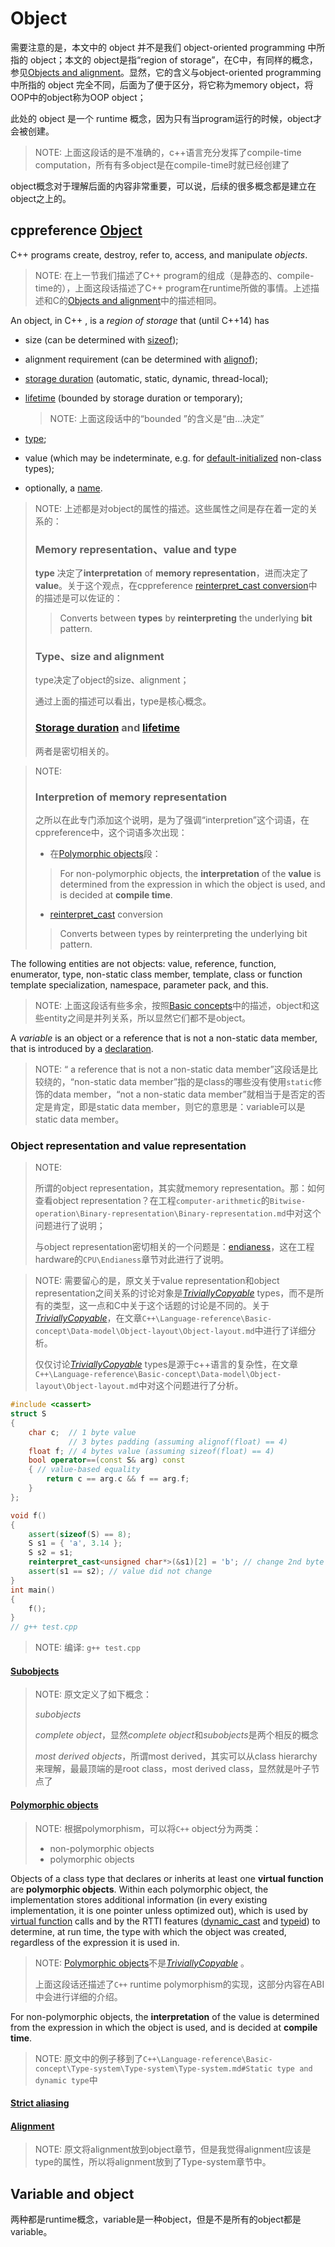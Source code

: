 # Object

需要注意的是，本文中的 object 并不是我们 object-oriented programming 中所指的 object；本文的 object是指“region of storage”，在C中，有同样的概念，参见[Objects and alignment](https://en.cppreference.com/w/c/language/object)。显然，它的含义与object-oriented programming 中所指的 object 完全不同，后面为了便于区分，将它称为memory object，将OOP中的object称为OOP object；

此处的 object 是一个 runtime 概念，因为只有当program运行的时候，object才会被创建。

> NOTE: 上面这段话的是不准确的，c++语言充分发挥了compile-time computation，所有有多object是在compile-time时就已经创建了

object概念对于理解后面的内容非常重要，可以说，后续的很多概念都是建立在object之上的。

## cppreference [Object](https://en.cppreference.com/w/cpp/language/object)

C++ programs create, destroy, refer to, access, and manipulate *objects*.

> NOTE: 在上一节我们描述了C++ program的组成（是静态的、compile-time的），上面这段话描述了C++ program在runtime所做的事情。上述描述和C的[Objects and alignment](https://en.cppreference.com/w/c/language/object)中的描述相同。

An object, in C++ , is a *region of storage* that (until C++14) has

- size (can be determined with [sizeof](https://en.cppreference.com/w/cpp/language/sizeof));

- alignment requirement (can be determined with [alignof](https://en.cppreference.com/w/cpp/language/alignof));

- [storage duration](https://en.cppreference.com/w/cpp/language/storage_duration) (automatic, static, dynamic, thread-local);

- [lifetime](https://en.cppreference.com/w/cpp/language/lifetime) (bounded by storage duration or temporary);

  > NOTE: 上面这段话中的“bounded ”的含义是“由...决定”

- [type](https://en.cppreference.com/w/cpp/language/type);

- value (which may be indeterminate, e.g. for [default-initialized](https://en.cppreference.com/w/cpp/language/default_initialization) non-class types);

- optionally, a [name](https://en.cppreference.com/w/cpp/language/name).



> NOTE: 上述都是对object的属性的描述。这些属性之间是存在着一定的关系的：
>
> ### Memory representation、value and type
>
> **type** 决定了**interpretation** of **memory representation**，进而决定了 **value**。关于这个观点，在cppreference [reinterpret_cast conversion](https://en.cppreference.com/w/cpp/language/reinterpret_cast)中的描述是可以佐证的：
>
> > Converts between **types** by **reinterpreting** the underlying **bit** pattern.
>
> 
>
> ### Type、size and alignment
>
> type决定了object的size、alignment；
>
> 通过上面的描述可以看出，type是核心概念。
>
> 
>
> ### [Storage duration](https://en.cppreference.com/w/cpp/language/storage_duration) and [lifetime](https://en.cppreference.com/w/cpp/language/lifetime) 
>
> 两者是密切相关的。



> NOTE: 
>
> ### Interpretion of memory representation
>
> 之所以在此专门添加这个说明，是为了强调“interpretion”这个词语，在cppreference中，这个词语多次出现：
>
> - 在[Polymorphic objects](https://en.cppreference.com/w/cpp/language/object#Polymorphic_objects)段：
>
> > For non-polymorphic objects, the **interpretation** of the **value** is determined from the expression in which the object is used, and is decided at **compile time**.
>
> - [reinterpret_cast](https://en.cppreference.com/w/cpp/language/reinterpret_cast) conversion
>
> > Converts between types by reinterpreting the underlying bit pattern.

The following entities are not objects: value, reference, function, enumerator, type, non-static class member, template, class or function template specialization, namespace, parameter pack, and this.

> NOTE: 上面这段话有些多余，按照[Basic concepts](https://en.cppreference.com/w/cpp/language/basic_concepts)中的描述，object和这些entity之间是并列关系，所以显然它们都不是object。

A *variable* is an object or a reference that is not a non-static data member, that is introduced by a [declaration](https://en.cppreference.com/w/cpp/language/declarations).

> NOTE: “ a reference that is not a non-static data member”这段话是比较绕的，“non-static data member”指的是class的哪些没有使用`static`修饰的data member，“not a non-static data member”就相当于是否定的否定是肯定，即是static data member，则它的意思是：variable可以是static data member。

### Object representation and value representation

> NOTE: 
>
> 所谓的object representation，其实就memory representation。那：如何查看object representation？在工程`computer-arithmetic`的`Bitwise-operation\Binary-representation\Binary-representation.md`中对这个问题进行了说明；
>
> 与object representation密切相关的一个问题是：[endianess](https://en.wikipedia.org/wiki/Endianness)，这在工程hardware的`CPU\Endianess`章节对此进行了说明。



> NOTE: 需要留心的是，原文关于value representation和object representation之间关系的讨论对象是[*TriviallyCopyable*](https://en.cppreference.com/w/cpp/named_req/TriviallyCopyable) types，而不是所有的类型，这一点和C中关于这个话题的讨论是不同的。关于[*TriviallyCopyable*](https://en.cppreference.com/w/cpp/named_req/TriviallyCopyable)，在文章`C++\Language-reference\Basic-concept\Data-model\Object-layout\Object-layout.md`中进行了详细分析。
>
> 仅仅讨论[*TriviallyCopyable*](https://en.cppreference.com/w/cpp/named_req/TriviallyCopyable) types是源于c++语言的复杂性，在文章`C++\Language-reference\Basic-concept\Data-model\Object-layout\Object-layout.md`中对这个问题进行了分析。



```c++
#include <cassert>
struct S
{
	char c;  // 1 byte value
			 // 3 bytes padding (assuming alignof(float) == 4)
	float f; // 4 bytes value (assuming sizeof(float) == 4)
	bool operator==(const S& arg) const
	{ // value-based equality
		return c == arg.c && f == arg.f;
	}
};

void f()
{
	assert(sizeof(S) == 8);
	S s1 = { 'a', 3.14 };
	S s2 = s1;
	reinterpret_cast<unsigned char*>(&s1)[2] = 'b'; // change 2nd byte of padding
	assert(s1 == s2); // value did not change
}
int main()
{
	f();
}
// g++ test.cpp

```

> NOTE: 编译: `g++ test.cpp`



#### [Subobjects](https://en.cppreference.com/w/cpp/language/object#Subobjects)

> NOTE: 原文定义了如下概念：
>
> *subobjects*
>
> *complete object*，显然*complete object*和*subobjects*是两个相反的概念
>
> *most derived objects*，所谓most derived，其实可以从class hierarchy来理解，最最顶端的是root class，most derived class，显然就是叶子节点了



#### [Polymorphic objects](https://en.cppreference.com/w/cpp/language/object#Polymorphic_objects)

> NOTE: 根据polymorphism，可以将`C++` object分为两类：
>
> - non-polymorphic objects
> - polymorphic objects

Objects of a class type that declares or inherits at least one **virtual function** are **polymorphic objects**. Within each polymorphic object, the implementation stores additional information (in every existing implementation, it is one pointer unless optimized out), which is used by [virtual function](https://en.cppreference.com/w/cpp/language/virtual) calls and by the RTTI features ([dynamic_cast](https://en.cppreference.com/w/cpp/language/dynamic_cast) and [typeid](https://en.cppreference.com/w/cpp/language/typeid)) to determine, at run time, the type with which the object was created, regardless of the expression it is used in.

> NOTE: [Polymorphic objects](https://en.cppreference.com/w/cpp/language/object#Polymorphic_objects)不是[*TriviallyCopyable*](https://en.cppreference.com/w/cpp/named_req/TriviallyCopyable) 。
>
> 上面这段话还描述了`C++` runtime polymorphism的实现，这部分内容在ABI中会进行详细的介绍。

For non-polymorphic objects, the **interpretation** of the value is determined from the expression in which the object is used, and is decided at **compile time**.

> NOTE: 原文中的例子移到了`C++\Language-reference\Basic-concept\Type-system\Type-system\Type-system.md#Static type and dynamic type`中

#### [Strict aliasing](https://en.cppreference.com/w/cpp/language/object#Strict_aliasing)



#### [Alignment](https://en.cppreference.com/w/cpp/language/object#Alignment)

> NOTE: 原文将alignment放到object章节，但是我觉得alignment应该是type的属性，所以将alignment放到了Type-system章节中。



## Variable and object

两种都是runtime概念，variable是一种object，但是不是所有的object都是variable。